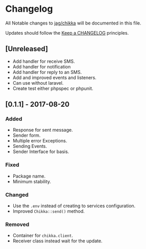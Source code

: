 # Changelog

All Notable changes to [jag/chikka][link-packagist] will be documented in this file.

Updates should follow the [Keep a CHANGELOG](http://keepachangelog.com/) principles.

## [Unreleased]
- Add handler for receive SMS.
- Add handler for notification
- Add handler for reply to an SMS.
- Add and improved events and listeners.
- Can use without laravel.
- Create test either phpspec or phpunit.

## [0.1.1] - 2017-08-20

### Added
- Response for sent message.
- Sender form.
- Multiple error Exceptions.
- Sending Events.
- Sender Interface for basis.

### Fixed
- Package name.
- Minimum stability.

### Changed 
- Use the `.env` instead of creating to services configuration.
- Improved `Chikka::send()` method.

### Removed
- Container for `chikka.client`.
- Receiver class instead wait for the update.

[link-packagist]: https://packagist.org/packages/jag/chikka
